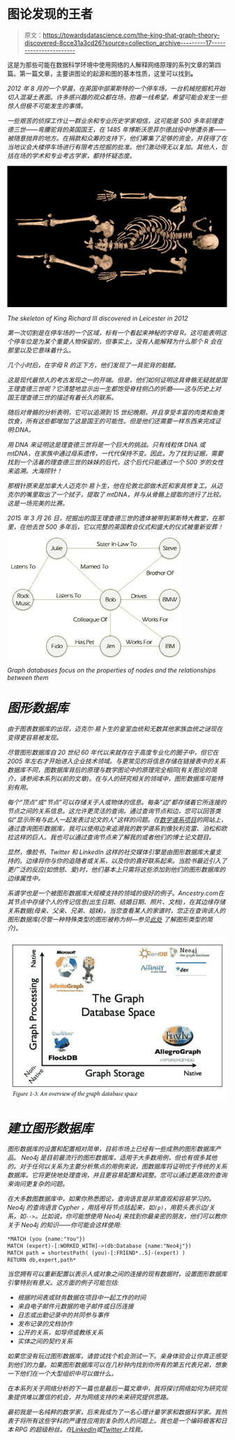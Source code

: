 # 图论发现的王者

> 原文：<https://towardsdatascience.com/the-king-that-graph-theory-discovered-8cce31a3cd26?source=collection_archive---------17----------------------->

这是为那些可能在数据科学环境中使用网络的人解释网络原理的系列文章的第四篇。第一篇文章，主要讲图论的起源和图的基本性质，这里可以找到[](/facebook-and-twitter-were-born-in-18th-century-europe-2efdf6816693)**。**

*2012 年 8 月的一个早晨，在英国中部莱斯特的一个停车场，一台机械挖掘机开始切入混凝土表面。许多感兴趣的观众都在场，抱着一线希望，希望可能会发生一些惊人但极不可能发生的事情。*

*一些艰苦的侦探工作让一群业余和专业历史学家相信，这可能是 500 多年前理查德三世——弯腰驼背的英国国王，在 1485 年博斯沃思菲尔德战役中惨遭杀害——被随意抛弃的地方。在捐款和众筹的支持下，他们筹集了足够的资金，并获得了在当地议会大楼停车场进行有限考古挖掘的批准。他们激动得无以复加。其他人，包括在场的学术和专业考古学家，都持怀疑态度。*

*![](img/63995f266b6dbc36ccea2969aa689329.png)*

*The skeleton of King Richard III discovered in Leicester in 2012*

*第一次切割是在停车场的一个区域，标有一个看起来神秘的字母 R。这可能表明这个停车位是为某个重要人物保留的，但事实上，没有人能解释为什么那个 R 会在那里以及它意味着什么。*

*几个小时后，在字母 R 的正下方，他们发现了一具驼背的骷髅。*

*这是现代最惊人的考古发现之一的开端。但是，他们如何证明这具骨骼无疑就是国王理查德三世呢？它清楚地显示出一生都饱受脊柱侧凸的折磨——这与历史上对国王理查德三世的描述有着长久的联系。*

*随后对骨骼的分析表明，它可以追溯到 15 世纪晚期，并且享受丰富的肉类和鱼类饮食，所有这些都增加了这是国王的可能性。但是他们还需要一样东西来完成证明:DNA。*

*用 DNA 来证明这是理查德三世将是一个巨大的挑战。只有线粒体 DNA 或 mtDNA，在家族中通过母系遗传，一代代保持不变。因此，为了找到证据，需要找到一个活着的理查德三世的妹妹的后代，这个后代只能通过一个 500 岁的女性来追溯。大海捞针！*

*那根针原来是加拿大人迈克尔·易卜生，他在伦敦北部做木匠和家具修复工。从迈克尔的嘴里取出了一个拭子，提取了 mtDNA，并与从骨骼上提取的进行了比较。这是一场完美的比赛。*

*2015 年 3 月 26 日，挖掘出的国王理查德三世的遗体被带到莱斯特大教堂，在那里，在他去世 500 多年后，它以完整的英国教会仪式和盛大的仪式被重新安葬！*

*![](img/78a008d29fca5bc016509f2b91c39409.png)*

*Graph databases focus on the properties of nodes and the relationships between them*

# *图形数据库*

*由于图表数据库的出现，迈克尔·易卜生的皇室血统和无数其他家族血统之谜现在变得更容易被发现。*

*尽管图形数据库自 20 世纪 60 年代以来就存在于高度专业化的圈子中，但它在 2005 年左右才开始进入企业技术领域。与更常见的将信息存储在链接表中的关系数据库不同，图数据库背后的原理与数学图论中的原理完全相同(有关图论的简介，请参阅本系列以前的文章)。在与人的研究相关的领域中，图形数据库可能特别有用。*

*每个“顶点”或“节点”可以存储关于人或物体的信息。每条“边”都存储着它所连接的节点之间的关系信息。这允许更灵活的查询。通过查询节点和边，您可以回答类似“显示所有与此人一起发表过论文的人”这样的问题。在[数学谱系项目](https://www.genealogy.math.ndsu.nodak.edu/index.php)的网站上，通过查询图形数据库，我可以使用边来追溯我的数学谱系到像狄利克雷、泊松和欧拉这样的巨人。我也可以通过查询节点来了解我的或者他们的博士论文题目。*

*显然，像脸书、Twitter 和 LinkedIn 这样的社交媒体引擎是由图形数据库大量支持的。边缘将你与你的追随者或关系，以及你的喜好联系起来。当脸书最近引入了更广泛的反应(如愤怒、爱)时，他们基本上只需将这些添加到他们的图形数据库的边缘属性中。*

*系谱学也是一个被图形数据库大规模支持的领域的很好的例子。*Ancestry.com*在其节点中存储个人的传记信息(出生日期、结婚日期、照片、文档)，在其边缘存储关系数据(母亲、父亲、兄弟、姐妹)。当您查看某人的家谱时，您正在查询该人的图形数据库(尽管一种特殊类型的图形被称为树—参见[此处](/facebook-and-twitter-were-born-in-18th-century-europe-2efdf6816693) 了解图形类型的简介)。*

*![](img/ed135a9799fa7e17a66cd1a8c893248a.png)*

# *建立图形数据库*

*图形数据库的设置和配置相对简单，目前市场上已经有一些成熟的图形数据库产品。 *Neo4j* 是目前最流行的图形数据库，适用于大多数用例，但也有很多其他的。对于任何以关系为主要分析焦点的用例来说，图数据库将证明优于传统的关系数据库。它将更快地处理查询，并且更容易配置和调整。您可以通过更高效的查询来询问更复杂的问题。*

*在大多数图数据库中，如果你熟悉图论，查询语言是非常直观和容易学习的。 *Neo4j* 的查询语言 *Cypher* ，用括号将节点括起来，如`(p)`，用箭头表示边/关系，如`-->`。比如说，你可能想使用 *Neo4j* 来找到你最亲密的朋友，他们可以教你关于 *Neo4j* 的知识——你可能会这样使用:*

```
*MATCH (you {name:"You"})
MATCH (expert)-[:WORKED_WITH]->(db:Database {name:"Neo4j"})
MATCH path = shortestPath( (you)-[:FRIEND*..5]-(expert) )
RETURN db,expert,path*
```

*当您拥有可以重新配置以表示人或对象之间的连接的现有数据时，设置图形数据库引擎特别有意义。这方面的例子可能包括:*

*   *根据时间表或财务数据在项目中一起工作的时间*
*   *来自电子邮件元数据的电子邮件或日历连接*
*   *日志或出勤记录中的共同参与事件*
*   *发布记录的文档协作*
*   *公开的关系，如导师或教练关系*
*   *实体之间的契约关系*

*如果您没有玩过图形数据库，请尝试找个机会测试一下。亲身体验会让你真正感受到他们的力量。如果图形数据库可以在几秒钟内找到你所有的第五代表兄弟，想象一下他们在一个大型组织中可以做什么。*

*在本系列关于网络分析的下一篇也是最后一篇文章中，我将探讨网络如何为研究现象提供难以置信的机会，并为网络支持的未来研究提供思路。*

*最初我是一名纯粹的数学家，后来我成为了一名心理计量学家和数据科学家。我热衷于将所有这些学科的严谨性应用到复杂的人的问题上。我也是一个编码极客和日本 RPG 的超级粉丝。在[*LinkedIn*](https://www.linkedin.com/in/keith-mcnulty/)*或*[*Twitter*](https://twitter.com/dr_keithmcnulty)*上找我。**